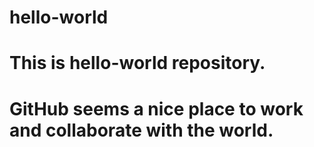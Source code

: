 # hello-world
# This is hello-world repository.
# GitHub seems a nice place to work and collaborate with the world.
